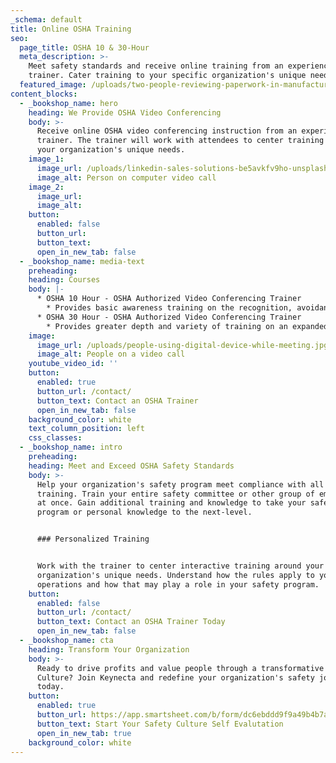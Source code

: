 ```yaml
---
_schema: default
title: Online OSHA Training
seo:
  page_title: OSHA 10 & 30-Hour
  meta_description: >-
    Meet safety standards and receive online training from an experienced OSHA
    trainer. Cater training to your specific organization's unique needs.
  featured_image: /uploads/two-people-reviewing-paperwork-in-manufacturing-environment.jpg
content_blocks:
  - _bookshop_name: hero
    heading: We Provide OSHA Video Conferencing
    body: >-
      Receive online OSHA video conferencing instruction from an experienced
      trainer. The trainer will work with attendees to center training around
      your organization's unique needs.
    image_1:
      image_url: /uploads/linkedin-sales-solutions-be5avkfv9ho-unsplash.jpg
      image_alt: Person on computer video call
    image_2:
      image_url:
      image_alt:
    button:
      enabled: false
      button_url:
      button_text:
      open_in_new_tab: false
  - _bookshop_name: media-text
    preheading:
    heading: Courses
    body: |-
      * OSHA 10 Hour - OSHA Authorized Video Conferencing Trainer
        * Provides basic awareness training on the recognition, avoidance, abatement, and prevention of workplace hazards. Can be customized to your organization's safety program.
      * OSHA 30 Hour - OSHA Authorized Video Conferencing Trainer
        * Provides greater depth and variety of training on an expanded list of topics associated with workplace hazards. Can be customized to your organization's safety program.
    image:
      image_url: /uploads/people-using-digital-device-while-meeting.jpg
      image_alt: People on a video call
    youtube_video_id: ''
    button:
      enabled: true
      button_url: /contact/
      button_text: Contact an OSHA Trainer
      open_in_new_tab: false
    background_color: white
    text_column_position: left
    css_classes:
  - _bookshop_name: intro
    preheading:
    heading: Meet and Exceed OSHA Safety Standards
    body: >-
      Help your organization's safety program meet compliance with all OSHA
      training. Train your entire safety committee or other group of employees
      at once. Gain additional training and knowledge to take your safety
      program or personal knowledge to the next-level.


      ### Personalized Training


      Work with the trainer to center interactive training around your
      organization's unique needs. Understand how the rules apply to your
      operations and how that may play a role in your safety program.
    button:
      enabled: false
      button_url: /contact/
      button_text: Contact an OSHA Trainer Today
      open_in_new_tab: false
  - _bookshop_name: cta
    heading: Transform Your Organization
    body: >-
      Ready to drive profits and value people through a transformative Safety
      Culture? Join Keynecta and redefine your organization's safety journey
      today.
    button:
      enabled: true
      button_url: https://app.smartsheet.com/b/form/dc6ebddd9f9a49b4b7a87e7d705fa150
      button_text: Start Your Safety Culture Self Evalutation
      open_in_new_tab: true
    background_color: white
---
```

